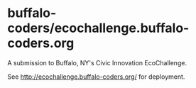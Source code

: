 # buffalo-coders/ecochallenge.buffalo-coders.org

A submission to Buffalo, NY's Civic Innovation EcoChallenge.

See http://ecochallenge.buffalo-coders.org/ for deployment.
